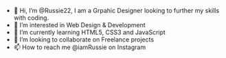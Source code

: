 - 👋 Hi, I’m @Russie22, I am a Grpahic Designer looking to further my skills with coding.
- 👀 I’m interested in Web Design & Development
- 🌱 I’m currently learning HTML5, CSS3 and JavaScript
- 💞️ I’m looking to collaborate on Freelance projects
- 📫 How to reach me @iamRussie on Instagram

<!---
Russie22/Russie22 is a ✨ special ✨ repository because its `README.md` (this file) appears on your GitHub profile.
You can click the Preview link to take a look at your changes.
--->
